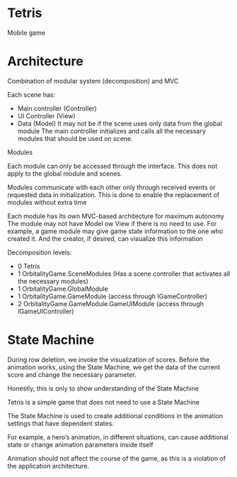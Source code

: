 # Tetris
Mobile game
# Architecture
Combination of modular system (decomposition) and MVC

Each scene has:
* Main controller (Controller) 
* UI Controller (View)
* Data (Model) It may not be if the scene uses only data from the global module
The main controller initializes and calls all the necessary modules that should be used on scene.

Modules

Each module can only be accessed through the interface. This does not apply to the global module and scenes.

Modules communicate with each other only through received events or requested data in initialization.
This is done to enable the replacement of modules without extra time

Each module has its own MVC-based architecture for maximum autonomy
The module may not have Model ow View if there is no need to use. For example, a game module may give game state information to the one who created it. And the creator, if desired, can visualize this information

Decomposition levels:
* 0 Tetris
* 1 OrbitalityGame.SceneModules (Has a scene controller that activates all the necessary modules)
* 1 OrbitalityGame.GlobalModule 
* 1 OrbitalityGame.GameModule (access through IGameController)
* 2 OrbitalityGame.GameModule.GameUIModule (access through IGameUIController)

# State Machine
During row deletion, we invoke the visualization of scores. Before the animation works, using the State Machine, we get the data of the current score and change the necessary parameter.

Honestly, this is only to show understanding of the State Machine

Tetris is a simple game that does not need to use a State Machine

The State Machine is used to create additional conditions in the animation settings that have dependent states.

For example, a hero’s animation, in different situations, can cause additional state or change animation parameters inside itself

Animation should not affect the course of the game, as this is a violation of the application architecture.
